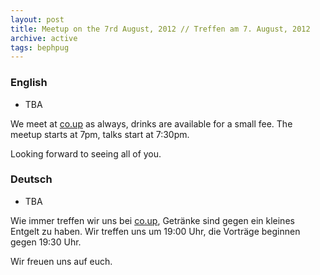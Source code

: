 ```yaml
---
layout: post
title: Meetup on the 7rd August, 2012 // Treffen am 7. August, 2012
archive: active
tags: bephpug
---
```


### English

* TBA

We meet at [co.up](http://www.bephpug.de/location.html) as always, drinks are
available for a small fee. The meetup starts at 7pm, talks start at 7:30pm.

Looking forward to seeing all of you.

### Deutsch

 * TBA

Wie immer treffen wir uns bei [co.up](http://www.bephpug.de/location.html),
Getränke sind gegen ein kleines Entgelt zu haben.
Wir treffen uns um 19:00 Uhr, die Vorträge beginnen gegen 19:30 Uhr.

Wir freuen uns auf euch.
